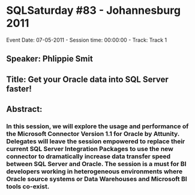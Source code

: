 # SQLSaturday #83 - Johannesburg 2011
Event Date: 07-05-2011 - Session time: 00:00:00 - Track: Track 1
## Speaker: Phlippie Smit
## Title: Get your Oracle data into SQL Server faster!
## Abstract:
### In this session, we will explore the usage and performance of the Microsoft Connector Version 1.1 for Oracle by Attunity.  Delegates will leave the session empowered to replace their current SQL Server Integration Packages to use the new connector to dramatically increase data transfer speed between SQL Server and Oracle.  The session is a must for BI developers working in heterogeneous environments where Oracle source systems or Data Warehouses and Microsoft BI tools co-exist.
